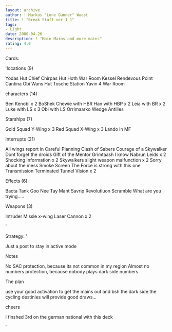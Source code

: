 ```yaml
---
layout: archive
author: ! Markus "Lone Gunner" Wuest
title: ! "Break Stuff ver 1 1"
tags:
- Light
date: 2000-04-26
description: ! "Main Mains and more mains"
rating: 4.0
---
```

Cards: 

'locations (9)

Yodas Hut
Chief Chirpas Hut
Hoth War Room
Kessel
Rendevous Point
Cantina
Obi Wans Hut
Tosche Station
Yavin 4 War Room


characters (14)

Ben Kenobi x 2
BoShek
Chewie with HBR
Han with HBP x 2
Leia with BR x 2
Luke with LS x 3
Obi with LS
Orrimaarko
Wedge Antilles


Starships (7)

Gold Squad Y-Wing x 3
Red Squad X-Wing x 3
Lando in MF


Interrupts (21)

All wings report in
Careful Planning
Clash of Sabers
Courage of a Skywalker
Dont forget the droids
Gift of the Mentor
Grimtaash
I know
Nabrun Leids x 2
Shocking Information x 2
Skywalkers
slight weapon malfunction x 2
Sorry about the mess
Smoke Screen
The Force is strong with this one
Transmission Terminated
Tunnel Vision x 2


Effects (6)

Bacta Tank
Goo Nee Tay
Mant Savrip
Revolutiuon
Scramble
What are you trying.....


Weapons (3)

Intruder Missle
x-wing Laser Cannon x 2


'

Strategy: '

Just a post to stay in active mode

Notes

No SAC protection, because its not common in my region
Almost no numbers protection, because nobody plays dark side numbers

The plan

use your good activation to get the mains out and bsh the dark side
the cycling destinies will provide good draws...


cheers

I finshed 3rd on the german national with this deck

'